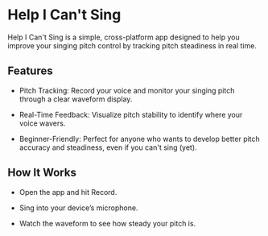 # Help I Can't Sing

Help I Can't Sing is a simple, cross-platform app designed to help you improve your singing pitch control by tracking pitch steadiness in real time.

## Features
- Pitch Tracking: Record your voice and monitor your singing pitch through a clear waveform display.

- Real-Time Feedback: Visualize pitch stability to identify where your voice wavers.

- Beginner-Friendly: Perfect for anyone who wants to develop better pitch accuracy and steadiness, even if you can't sing (yet).

## How It Works
- Open the app and hit Record.

- Sing into your device’s microphone.

- Watch the waveform to see how steady your pitch is.